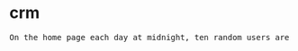 # crm

<pre>On the home page each day at midnight, ten random users are downloaded from api (randomuser.me) and are placed in an intermediary table using Cron jobs. You can complete the data and add it to the main customer table. Before each download from api, the proxy table is cleared.
</pre>
